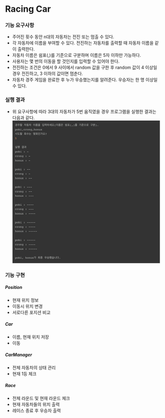 # Racing Car

### 기능 요구사항

- 주어진 횟수 동안 n대의 자동차는 전진 또는 멈출 수 있다.
- 각 자동차에 이름을 부여할 수 있다. 전진하는 자동차를 출력할 때 자동차 이름을 같이 출력한다.
- 자동차 이름은 쉼표(,)를 기준으로 구분하며 이름은 5자 이하만 가능하다.
- 사용자는 몇 번의 이동을 할 것인지를 입력할 수 있어야 한다.
- 전진하는 조건은 0에서 9 사이에서 random 값을 구한 후 random 값이 4 이상일 경우 전진하고, 3 이하의 값이면 멈춘다.
- 자동차 경주 게임을 완료한 후 누가 우승했는지를 알려준다. 우승자는 한 명 이상일 수 있다.

### 실행 결과

- 위 요구사항에 따라 3대의 자동차가 5번 움직였을 경우 프로그램을 실행한 결과는 다음과 같다.
![racing-car](./racing-car.jpeg)

### 기능 구현

##### Position
- 현재 위치 정보
- 이동시 위치 변경
- 서로다른 포지션 비교

##### Car
- 이름, 현재 위치 저장
- 이동

##### CarManager
- 전체 자동차의 상태 관리
- 현재 1등 체크

##### Race
- 전체 라운드 및 현재 라운드 체크
- 현재 자동차들의 위치 출력
- 레이스 종료 후 우승자 출력